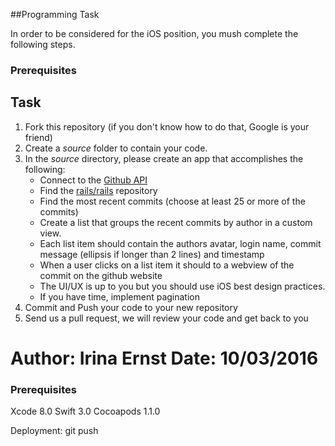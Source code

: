 ##Programming Task 

In order to be considered for the iOS position, you mush complete the following steps. 

### Prerequisites

## Task

1. Fork this repository (if you don't know how to do that, Google is your friend)
2. Create a *source* folder to contain your code. 
3. In the *source* directory, please create an app that accomplishes the following:
	- Connect to the [Github API](https://developer.github.com/v3/)
	- Find the [rails/rails](http://github.com/rails/rails) repository
	- Find the most recent commits (choose at least 25 or more of the commits)
	- Create a list that groups the recent commits by author in a custom view. 
	- Each list item should contain the authors avatar, login name, commit message (ellipsis if longer than 2 lines) and timestamp
	- When a user clicks on a list item it should to a webview of the commit on the github website
	- The UI/UX is up to you but you should use iOS best design practices.
	- If you have time, implement pagination
4. Commit and Push your code to your new repository
5. Send us a pull request, we will review your code and get back to you


 

# Author: Irina Ernst Date: 10/03/2016  

### Prerequisites
Xcode 8.0
Swift 3.0
Cocoapods 1.1.0

Deployment: git push